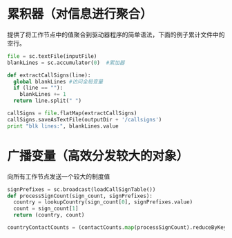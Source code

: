 # 累积器（对信息进行聚合）
提供了将工作节点中的值聚合到驱动器程序的简单语法，下面的例子累计文件中的空行。

```python
file = sc.textFile(inputFile)
blankLines = sc.accumulator(0)  #累加器

def extractCallSigns(line):
  global blankLines #访问全局变量
  if (line == ""):
    blankLines += 1
  return line.split(" ")

callSigns = file.flatMap(extractCallSigns)
callSigns.saveAsTextFile(outputDir + '/callsigns')
print "blk lines:", blankLines.value
```

# 广播变量（高效分发较大的对象）
向所有工作节点发送一个较大的制度值

```python
signPrefixes = sc.broadcast(loadCallSignTable())
def processSignCount(sign_count, signPrefixes):
  country = lookupCountry(sign_count[0], signPrefixes.value)
  count = sign_count[1]
  return (country, count)

countryContactCounts = (contactCounts.map(processSignCount).reduceByKey((lambda x,y: x+y)))
```

